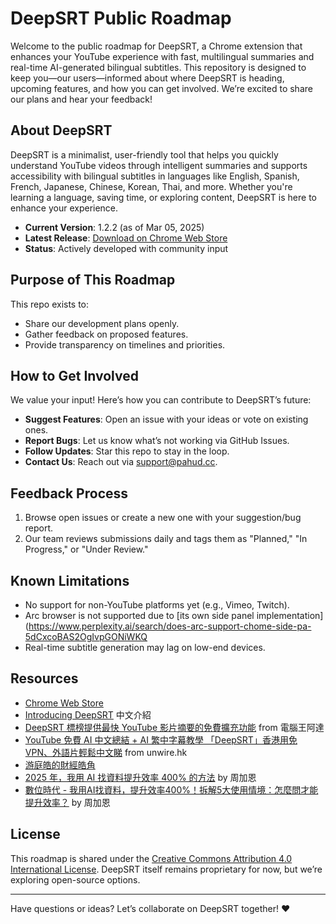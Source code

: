 # DeepSRT Public Roadmap

Welcome to the public roadmap for DeepSRT, a Chrome extension that enhances your YouTube experience with fast, multilingual summaries and real-time AI-generated bilingual subtitles. 
This repository is designed to keep you—our users—informed about where DeepSRT is heading, upcoming features, and how you can get involved. We’re excited to share our plans and hear your feedback!

## About DeepSRT

DeepSRT is a minimalist, user-friendly tool that helps you quickly understand YouTube videos through intelligent summaries and supports accessibility with bilingual subtitles in languages like English, 
Spanish, French, Japanese, Chinese, Korean, Thai, and more. Whether you're learning a language, saving time, or exploring content, DeepSRT is here to enhance your experience.

- **Current Version**: 1.2.2 (as of Mar 05, 2025)
- **Latest Release**: [Download on Chrome Web Store](https://chromewebstore.google.com/detail/deepsrt-experience-the-fa/mdaaadlpcanoofcoeanghbmpbdbhladd)
- **Status**: Actively developed with community input

## Purpose of This Roadmap

This repo exists to:
- Share our development plans openly.
- Gather feedback on proposed features.
- Provide transparency on timelines and priorities.


## How to Get Involved

We value your input! Here’s how you can contribute to DeepSRT’s future:
- **Suggest Features**: Open an issue with your ideas or vote on existing ones.
- **Report Bugs**: Let us know what’s not working via GitHub Issues.
- **Follow Updates**: Star this repo to stay in the loop.
- **Contact Us**: Reach out via [support@pahud.cc](mailto:support@pahud.cc).

## Feedback Process

1. Browse open issues or create a new one with your suggestion/bug report.
2. Our team reviews submissions daily and tags them as "Planned," "In Progress," or "Under Review."

## Known Limitations

- No support for non-YouTube platforms yet (e.g., Vimeo, Twitch).
- Arc browser is not supported due to [its own side panel implementation](https://www.perplexity.ai/search/does-arc-support-chome-side-pa-5dCxcoBAS2OgIvpGONiWKQ
- Real-time subtitle generation may lag on low-end devices.

## Resources

- [Chrome Web Store](https://chromewebstore.google.com/detail/deepsrt-experience-the-fa/mdaaadlpcanoofcoeanghbmpbdbhladd)
- [Introducing DeepSRT](https://www.youtube.com/watch?v=RF7hWvbJWoE) 中文介紹
- [DeepSRT 標榜提供最快 YouTube 影片摘要的免費擴充功能](https://www.koc.com.tw/archives/586485) from 電腦王阿達
- [YouTube 免費 AI 中文總結 + AI 繁中字幕教學  「DeepSRT」香港用免 VPN、外語片輕鬆中文睇](https://unwire.hk/2025/02/21/deepsrt/ai/) from unwire.hk
- [游庭皓的財經皓角](https://www.youtube.com/live/vulWlFRePKM?t=537s)
- [2025 年，我用 AI 找資料提升效率 400% 的方法](https://prompt.chiukaun.com/i/157825588/用-ai-看影片) by 周加恩
- [數位時代 - 我用AI找資料，提升效率400%！拆解5大使用情境：怎麼問才能提升效率？](https://www.bnext.com.tw/article/82429/how-to-use-ai-improve-efficiency) by 周加恩




## License

This roadmap is shared under the [Creative Commons Attribution 4.0 International License](https://creativecommons.org/licenses/by/4.0/). DeepSRT itself remains proprietary for now, but we’re exploring open-source options.

---

Have questions or ideas? Let’s collaborate on DeepSRT together! ❤️
